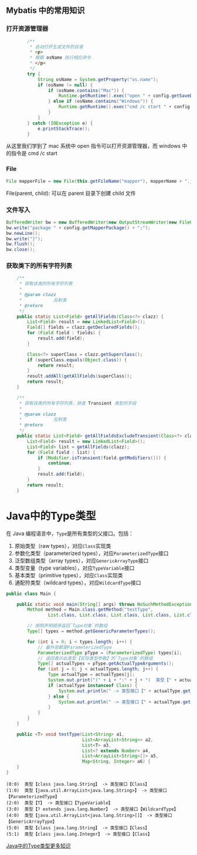 ## Mybatis 中的常用知识

### 打开资源管理器

```java
		/**
		 * 自动打开生成文件的目录
		 * <p>
		 * 根据 osName 执行相应命令
		 * </p>
		 */
		try {
			String osName = System.getProperty("os.name");
			if (osName != null) {
				if (osName.contains("Mac")) {
					Runtime.getRuntime().exec("open " + config.getSaveDir());
				} else if (osName.contains("Windows")) {
					Runtime.getRuntime().exec("cmd /c start " + config.getSaveDir());
				}
			}
		} catch (IOException e) {
			e.printStackTrace();
		}
```

从这里我们学到了 mac 系统中 open 指令可以打开资源管理器，而 windows 中的指令是 cmd /c start



### File

```java
File mapperFile = new File(this.getFileName("mapper"), mapperName + ".java");
```

File(parent, child): 可以在 parent 目录下创建 child 文件



### 文件写入

```java
BufferedWriter bw = new BufferedWriter(new OutputStreamWriter(new FileOutputStream(mapperFile), "utf-8"));
bw.write("package " + config.getMapperPackage() + ";");
bw.newLine();
bw.write("}");
bw.flush();
bw.close();
```



### 获取类下的所有字符列表

```java
	/**
	 * 获取该类的所有字符列表
	 * 
	 * @param clazz
	 *            反射类
	 * @return
	 */
	public static List<Field> getAllFields(Class<?> clazz) {
		List<Field> result = new LinkedList<Field>();
		Field[] fields = clazz.getDeclaredFields();
		for (Field field : fields) {
			result.add(field);
		}

		Class<?> superClass = clazz.getSuperclass();
		if (superClass.equals(Object.class)) {
			return result;
		}
		result.addAll(getAllFields(superClass));
		return result;
	}

	/**
	 * 获取该类的所有字符列表，排查 Transient 类型的字段
	 * 
	 * @param clazz
	 *            反射类
	 * @return
	 */
	public static List<Field> getAllFieldsExcludeTransient(Class<?> clazz) {
		List<Field> result = new LinkedList<Field>();
		List<Field> list = getAllFields(clazz);
		for (Field field : list) {
			if (Modifier.isTransient(field.getModifiers())) {
				continue;
			}
			result.add(field);
		}
		return result;
	}
```



# Java中的Type类型

在 Java 编程语言中，`Type`是所有类型的父接口。包括：

1. 原始类型（raw types），对应`Class`实现类
2. 参数化类型（parameterized types），对应`ParameterizedType`接口
3. 泛型数组类型（array types），对应`GenericArrayType`接口
4. 类型变量（type variables），对应`TypeVariable`接口
5. 基本类型（primitive types），对应`Class`实现类
6. 通配符类型（wildcard types），对应`WildcardType`接口



```java
public class Main {

    public static void main(String[] args) throws NoSuchMethodException, SecurityException {
        Method method = Main.class.getMethod("testType",
                List.class, List.class, List.class, List.class, List.class, Map.class);

        // 按照声明顺序返回`Type对象`的数组
        Type[] types = method.getGenericParameterTypes();

        for (int i = 0; i < types.length; i++) {
            // 最外层都是ParameterizedType
            ParameterizedType pType = (ParameterizedType) types[i];
            // 返回表示此类型【实际类型参数】的`Type对象`的数组
            Type[] actualTypes = pType.getActualTypeArguments();
            for (int j = 0; j < actualTypes.length; j++) {
                Type actualType = actualTypes[j];
                System.out.print("(" + i + ":" + j + ")  类型【" + actualType + "】");
                if (actualType instanceof Class) {
                    System.out.println(" -> 类型接口【" + actualType.getClass().getSimpleName() + "】");
                } else {
                    System.out.println(" -> 类型接口【" + actualType.getClass().getInterfaces()[0].getSimpleName() + "】");
                }
            }
        }
    }

    public <T> void testType(List<String> a1,
                             List<ArrayList<String>> a2,
                             List<T> a3,
                             List<? extends Number> a4,
                             List<ArrayList<String>[]> a5,
                             Map<String, Integer> a6) {
    }
}
```



```shell
(0:0)  类型【class java.lang.String】 -> 类型接口【Class】
(1:0)  类型【java.util.ArrayList<java.lang.String>】 -> 类型接口【ParameterizedType】
(2:0)  类型【T】 -> 类型接口【TypeVariable】
(3:0)  类型【? extends java.lang.Number】 -> 类型接口【WildcardType】
(4:0)  类型【java.util.ArrayList<java.lang.String>[]】 -> 类型接口【GenericArrayType】
(5:0)  类型【class java.lang.String】 -> 类型接口【Class】
(5:1)  类型【class java.lang.Integer】 -> 类型接口【Class】
```

[Java中的Type类型更多知识](https://www.jianshu.com/p/a84e485f8077)

